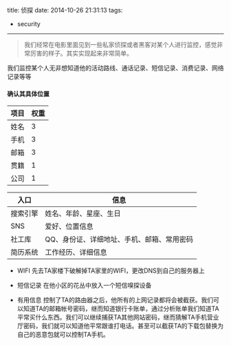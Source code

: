 title: 侦探
date: 2014-10-26 21:31:13
tags:
- security
---
> 我们经常在电影里面见到一些私家侦探或者黑客对某个人进行监控，感觉非常厉害的样子。其实实现起来非常简单。

<!-- more -->

我们监控某个人无非想知道他的活动路线、通话记录、短信记录、消费记录、网络记录等等

#### 确认其具体位置

|项目|权重|
|-|-|
|姓名|3|
|手机|3|
|邮箱|3|
|贯籍|1|
|公司|1|

|入口|信息|
|-|-|
|搜索引擎|姓名、年龄、星座、生日|
|SNS|爱好、位置信息|
|社工库|QQ、身份证、详细地址、手机、邮箱、常用密码|
|简历系统|工作经历、详细信息|

* WIFI
先去TA家楼下破解掉TA家里的WIFI，更改DNS到自己的服务器上

* 短信记录
在他小区的花丛中放入一个短信嗅探设备

* 有用信息
控制了TA的路由器之后，他所有的上网记录都将会被截获。我们可以知道TA的邮箱帐号密码，继而知道银行卡账单，通过分析账单我们知道TA平常买什么东西。我们可以继续捕获TA其他网站密码，继而猜解TA手机营业厅密码，我们就可以知道他平常跟谁打电话。甚至可以截获TA的下载包替换为自己的恶意包就可以控制TA手机。

